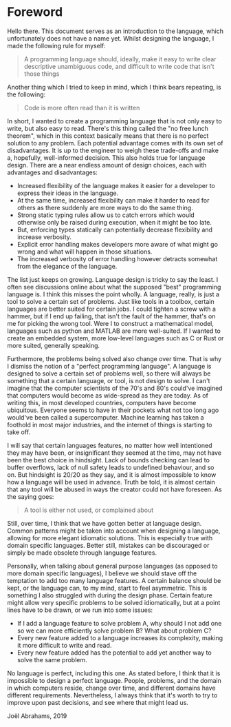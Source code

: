 # Foreword

Hello there. This document serves as an introduction to the language, which unfortunately does not have a name yet. 
Whilst designing the language, I made the following rule for myself:

> A programming language should, ideally, make it easy to write clear descriptive unambiguous code, and difficult to 
write code that isn't those things

Another thing which I tried to keep in mind, which I think bears repeating, is the following:

> Code is more often read than it is written

In short, I wanted to create a programming language that is not only easy to write, but also easy to read. There's this
thing called the "no free lunch theorem", which in this context basically means that there is no perfect solution to any
problem. Each potential advantage comes with its own set of disadvantages. It is up to the engineer to weigh these 
trade-offs and make a, hopefully, well-informed decision. This also holds true for language design. There are a near
endless amount of design choices, each with advantages and disadvantages:

* Increased flexibility of the language makes it easier for a developer to express their ideas in the language.
* At the same time, increased flexibility can make it harder to read for others as there suddenly are more ways to do 
  the same thing.
* Strong static typing rules allow us to catch errors which would otherwise only be raised during execution, when it
  might be too late.
* But, enforcing types statically can potentially decrease flexibility and increase verbosity.
* Explicit error handling makes developers more aware of what might go wrong and what will happen in those situations.
* The increased verbosity of error handling however detracts somewhat from the elegance of the language.

The list just keeps on growing. Language design is tricky to say the least. I often see discussions online about 
what the supposed "best" programming language is. I think this misses the point wholly. A language, really, is just a
tool to solve a certain set of problems. Just like tools in a toolbox, certain languages are better suited for certain 
jobs. I could tighten a screw with a hammer, but if I end up failing, that isn't the fault of the hammer, that's on me 
for picking the wrong tool. Were I to construct a mathematical model, languages such as python and MATLAB are more
well-suited. If I wanted to create an embedded system, more low-level languages such as C or Rust or more suited,
generally speaking.

Furthermore, the problems being solved also change over time. That is why I dismiss the notion of a "perfect 
programming language". A language is designed to solve a certain set of problems well, so there will always be something
that a certain language, or tool, is not design to solve. I can't imagine that the computer scientists of the 70's and 
80's could've imagined that computers would become as wide-spread as they are today. As of writing this, in most 
developed countries, computers have become ubiquitous. Everyone seems to have in their pockets what not too long ago 
would've been called a supercomputer. Machine learning has taken a foothold in most major industries, and the internet 
of things is starting to take off. 

I will say that certain languages features, no matter how well intentioned they may have been, or insignificant they 
seemed at the time, may not have been the best choice in hindsight. Lack of bounds checking can lead to buffer
overflows, lack of null safety leads to undefined behaviour, and so on. But hindsight is 20/20 as they say, and it is
almost impossible to know how a language will be used in advance. Truth be told, it is almost certain that any tool will
be abused in ways the creator could not have foreseen. As the saying goes:

> A tool is either not used, or complained about

Still, over time, I think that we have gotten better at language design. Common patterns might be taken into account 
when designing a language, allowing for more elegant idiomatic solutions. This is especially true with domain specific 
languages. Better still, mistakes can be discouraged or simply be made obsolete through language features. 

Personally, when talking about general purpose languages (as opposed to more domain specific languages), I believe we 
should stave off the temptation to add too many language features. A certain balance should be kept, or the language
can, to my mind, start to feel asymmetric. This is something I also struggled with during the design phase. Certain 
feature might allow very specific problems to be solved idiomatically, but at a point lines have to be drawn, or we run
into some issues:

* If I add a language feature to solve problem A, why should I not add one so we can more efficiently solve problem B?
  What about problem C?
* Every new feature added to a language increases its complexity, making it more difficult to write and read.
* Every new feature added has the potential to add yet another way to solve the same problem.

No language is perfect, including this one. As stated before, I think that it is impossible to design a perfect 
language. People, problems, and the domain in which computers reside, change over time, and different domains have
different requirements. Nevertheless, I always think that it's worth to try to improve upon past decisions, and see
where that might lead us.

Joël Abrahams, 2019
